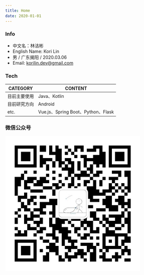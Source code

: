 ```yaml
---
title: Home
date: 2020-01-01
---
```

### Info

- 中文名：林洁彬
- English Name: Kori Lin
- 男 / 广东揭阳 / 2020.03.06
- Email: korilin.dev@gmail.com

### Tech

| CATEGORY | CONTENT |
| --- | --- |
| 目前主要使用 | Java、Kotlin |
| 目前研究方向 | Android |
| etc. | Vue.js、Spring Boot、Python、Flask |

### 微信公众号

![Tech Kori](./tech-kori.jpg)
